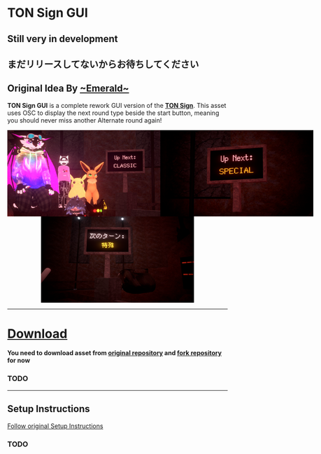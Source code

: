 # TON Sign GUI

## Still very in development
## まだリリースしてないからお待ちしてください

## Original Idea By [\~Emerald~](https://github.com/Emmyvee/TON-Sign)

**TON Sign GUI** is a complete rework GUI version of the [**TON Sign**](https://github.com/Emmyvee/TON-Sign).
This asset uses OSC to display the next
round type beside the start button, meaning you should never miss another Alternate round again!

<div style="display: flex; justify-content: space-around;">
  <img src="https://raw.githubusercontent.com/Emmyvee/TON-Sign/refs/heads/main/VRCPreview.jpg" alt="Thanks to the people who helped me test!" width="350"/>
  <img src="https://raw.githubusercontent.com/Emmyvee/TON-Sign/refs/heads/main/VRCPreview2.jpg" alt="Preview Photo" width="350"/>
</div>

<div style="display: flex; justify-content: space-around;">
  <img src="https://raw.githubusercontent.com/T2PeNBiX99wcoxKv3A4g/TON-Sign/refs/heads/main/Screenshot/VRCPreview_JP.png" alt="Preview Photo Japanese" width="350"/>
</div>

---

# [Download](https://github.com/T2PeNBiX99wcoxKv3A4g/TON-Sign-GUI/releases/latest)

[//]: # (### 🚨 Important Notice 🚨)

**You need to download asset from [original repository](https://github.com/Emmyvee/TON-Sign?tab=readme-ov-file#-important-notice-) and [fork repository](https://github.com/T2PeNBiX99wcoxKv3A4g/TON-Sign) for now**
### TODO

---

## Setup Instructions

[Follow original Setup Instructions](https://github.com/Emmyvee/TON-Sign?tab=readme-ov-file#setup-instructions)

### TODO